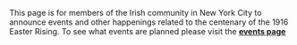 This page is for members of the Irish community in New York City to announce events and other happenings related to the centenary of the 1916 Easter Rising. To see what events are planned please visit the [**events page**](/Events)